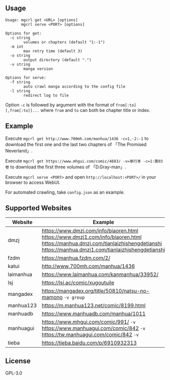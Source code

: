 ## Usage

```
Usage: mgcrl get <URL> [options]
       mgcrl serve <PORT> [options]

Options for get:
  -c string
        volumes or chapters (default "1:-1")
  -m int
        max retry time (default 3)
  -o string
        output directory (default ".")
  -v string
        manga version

Options for serve:
  -f string
        auto crawl manga according to the config file
  -l string
        redirect log to file
```

Option `-c` is followed by argument with the format of `from[:to][,from[:to]]...` where `from` and `to` can both be chapter title or index.

## Example

Execute `mgcrl get http://www.700mh.com/manhua/1436 -c=1,-2:-1` to download the first one and the last two chapters of 「The Promised Neverland」.

Execute `mgcrl get https://www.mhgui.com/comic/4683/ -v=单行本 -c=1:第03卷` to download the first three volumes of 「D.Gray-man」.

Execute `mgcrl serve <PORT>` and open `http://localhost:<PORT>/` in your browser to access WebUI.

For automated crawling, take `config.json` as an example.

## Supported Websites

| Website | Example |
| ------- | -------- |
| dmzj | https://www.dmzj.com/info/biaoren.html<br>https://www.dmzj1.com/info/biaoren.html<br>https://manhua.dmzj.com/tianlaizhishengdetianshi<br>https://manhua.dmzj1.com/tianlaizhishengdetianshi |
| fzdm | https://manhua.fzdm.com/2/ |
| katui | http://www.700mh.com/manhua/1436 |
| laimanhua | https://www.laimanhua.com/kanmanhua/33952/ |
| lsj | https://lsj.ac/comic/xugoutuile |
| mangadex | https://mangadex.org/title/50810/natsu-no-mamono `-v group` |
| manhua123 | https://m.manhua123.net/comic/8199.html |
| manhuadb | https://www.manhuadb.com/manhua/1011 |
| manhuagui | https://www.mhgui.com/comic/991/ `-v`<br>https://www.manhuagui.com/comic/842 `-v`<br>https://tw.manhuagui.com/comic/842 `-v` |
| tieba | https://tieba.baidu.com/p/6910932313 |

## License

GPL-3.0
